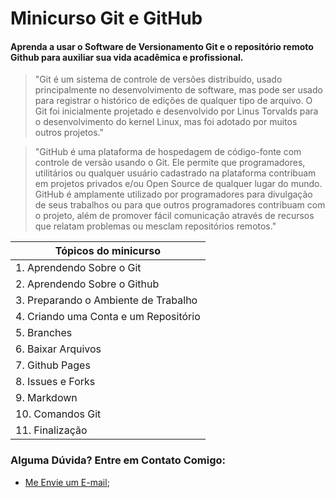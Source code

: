 # Minicurso Git e GitHub

 #### Aprenda a usar o Software de Versionamento Git e o repositório remoto Github para auxiliar sua vida acadêmica e profissional.

> "Git é um sistema de controle de versões distribuído, usado principalmente no desenvolvimento de software, mas pode ser usado para registrar o histórico de edições de qualquer tipo de arquivo. O Git foi inicialmente projetado e desenvolvido por Linus Torvalds para o desenvolvimento do kernel Linux, mas foi adotado por muitos outros projetos."  

> "GitHub é uma plataforma de hospedagem de código-fonte com controle de versão usando o Git. Ele permite que programadores, utilitários ou qualquer usuário cadastrado na plataforma contribuam em projetos privados e/ou Open Source de qualquer lugar do mundo. GitHub é amplamente utilizado por programadores para divulgação de seus trabalhos ou para que outros programadores contribuam com o projeto, além de promover fácil comunicação através de recursos que relatam problemas ou mesclam repositórios remotos."  

|**Tópicos do minicurso**|
|------------------------|
|1. Aprendendo Sobre o Git|
|2. Aprendendo Sobre o Github|
|3. Preparando o Ambiente de Trabalho|
|4. Criando uma Conta e um Repositório|
|5. Branches|
|6. Baixar Arquivos|
|7. Github Pages|
|8. Issues e Forks|
|9. Markdown|
|10. Comandos Git|
|11. Finalização|

### Alguma Dúvida? Entre em Contato Comigo:
- [Me Envie um E-mail](mailto:alyssonmachado388@gmail.com);